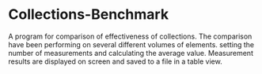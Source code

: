 # Collections-Benchmark
A program for comparison of effectiveness of collections. The comparison have been performing on several different volumes of elements. setting the number of measurements and calculating the average value. Measurement results are displayed on screen and saved to a file in a table view.
